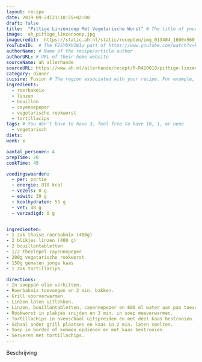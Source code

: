 ```yaml
---
layout: recipe
date: 2019-09-24T21:10:55+02:00
draft: false
title:  "Pittige Linzensoep Met Vegetarische Worst" # The title of your awesome recipe
image:  ah_pittige_linzensoep.jpg
imagecredit:  https://static.ah.nl/static/recepten/img_013404_1600x560_JPG.jpg
YouTubeID:  # The F2SYDXV1W1w part of https://www.youtube.com/watch?v=F2SYDXV1W1w
authorName: # Name of the recipe/article author
authorURL: # URL of their home website
sourceName: ah allerhande
sourceURL: https://www.ah.nl/allerhande/recept/R-R420018/pittige-linzensoep-met-vegetarische-worst
category: dinner
cuisine: Fusion # The region associated with your recipe. For example, Italiaans, Mediterraans", or Eigen.
ingredients:
  - roerbakmix
  - linzen
  - bouillon
  - cayennepeper
  - vegetarische rookworst
  - tortillacips
tags: # You don't have to have 3, feel free to have 10, 1, or none
  - vegetarisch
diets: 
week: x

aantal_personen: 4
prepTime: 20
cookTime: 45

voedingswaarden:
  - per: portie
  - energie: 810 kcal
  - vezels: 0 g
  - eiwit: 39 g
  - koolhydraten: 55 g
  - vet: 48 g
  - verzadigd: 0 g


ingredienten:
- 1 zak thaise roerbakmix (400g)
- 2 blikjes linzen (400 g)
- 2 bouillontabletten
- 1/2 theelepel cayennepeper
- 200g vegetarische rookworst
- 150g gemalen jonge kaas
- 1 zak tortillacips

directions:
- In soeppan olie verhitten.
- Roerbakmix toevoegen en 2 min. bakken.
- Grill voorverwarmen.
- Linzen laten uitlekken.
- Linzen, bouillontabletten, cayennepeper en 600 ml water aan pan toevoegen en geheel aan de kook brengen.
- Rookworst in plakjes snijden en 3 min. in soep meeverwarmen.
- Tortillachips in ovenschaal uitspreiden en met deel kaas bestrooien.
- Schaal onder grill plaatsen en kaas in 2 min. laten smelten.
- Soep in borden of kommen opdienen en met kaas bestrooien.
- Serveren met tortillachips.
---
```


Beschrijving
